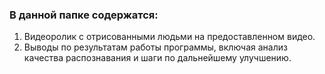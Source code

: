 ### В данной папке содержатся:
1) Видеоролик с отрисованными людьми на предоставленном видео.
2) Выводы по результатам работы программы, включая анализ качества распознавания и шаги по дальнейшему улучшению.
